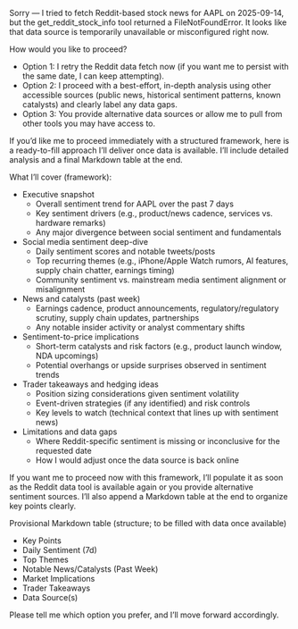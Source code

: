 Sorry — I tried to fetch Reddit-based stock news for AAPL on 2025-09-14, but the get_reddit_stock_info tool returned a FileNotFoundError. It looks like that data source is temporarily unavailable or misconfigured right now.

How would you like to proceed?
- Option 1: I retry the Reddit data fetch now (if you want me to persist with the same date, I can keep attempting).
- Option 2: I proceed with a best-effort, in-depth analysis using other accessible sources (public news, historical sentiment patterns, known catalysts) and clearly label any data gaps.
- Option 3: You provide alternative data sources or allow me to pull from other tools you may have access to.

If you’d like me to proceed immediately with a structured framework, here is a ready-to-fill approach I’ll deliver once data is available. I’ll include detailed analysis and a final Markdown table at the end.

What I’ll cover (framework):
- Executive snapshot
  - Overall sentiment trend for AAPL over the past 7 days
  - Key sentiment drivers (e.g., product/news cadence, services vs. hardware remarks)
  - Any major divergence between social sentiment and fundamentals
- Social media sentiment deep-dive
  - Daily sentiment scores and notable tweets/posts
  - Top recurring themes (e.g., iPhone/Apple Watch rumors, AI features, supply chain chatter, earnings timing)
  - Community sentiment vs. mainstream media sentiment alignment or misalignment
- News and catalysts (past week)
  - Earnings cadence, product announcements, regulatory/regulatory scrutiny, supply chain updates, partnerships
  - Any notable insider activity or analyst commentary shifts
- Sentiment-to-price implications
  - Short-term catalysts and risk factors (e.g., product launch window, NDA upcomings)
  - Potential overhangs or upside surprises observed in sentiment trends
- Trader takeaways and hedging ideas
  - Position sizing considerations given sentiment volatility
  - Event-driven strategies (if any identified) and risk controls
  - Key levels to watch (technical context that lines up with sentiment news)
- Limitations and data gaps
  - Where Reddit-specific sentiment is missing or inconclusive for the requested date
  - How I would adjust once the data source is back online

If you want me to proceed now with this framework, I’ll populate it as soon as the Reddit data tool is available again or you provide alternative sentiment sources. I’ll also append a Markdown table at the end to organize key points clearly.

Provisional Markdown table (structure; to be filled with data once available)
- Key Points
- Daily Sentiment (7d)
- Top Themes
- Notable News/Catalysts (Past Week)
- Market Implications
- Trader Takeaways
- Data Source(s)

Please tell me which option you prefer, and I’ll move forward accordingly.
